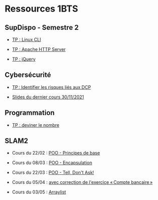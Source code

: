 # Ressources 1BTS

## SupDispo - Semestre 2

- [TP : Linux CLI](supdispo2/linux_cli.md)

- [TP : Apache HTTP Server](supdispo2/apache.md)

- [TP : jQuery](supdispo22/tp-jquery.md)

## Cybersécurité

- [TP : Identifier les risques liés aux DCP](cs/protection_dcp.md)

- [Slides du dernier cours 30/11/2021](cs/cybersec_20211130.pdf)

## Programmation

- [TP : deviner le nombre](deviner.md)

## SLAM2

- Cours du 22/02 : [POO - Principes de base](poo/01_poo_principes_de_base.pdf)

- Cours du 08/03 : [POO - Encapsulation](poo/02_poo_encapsulation_1.pdf)

- Cours du 22/03 : [POO - Tell, Don't Ask!](poo/02_poo_encapsulation_2.pdf)

- Cours du 05/04 : [avec correction de l'exercice « Compte bancaire »](poo/02_poo_encapsulation_3.pdf)

- Cours du 03/05 : [Arraylist](poo/03_poo_arraylist.pdf)
